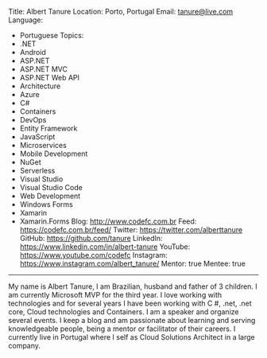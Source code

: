 Title: Albert Tanure
Location: Porto, Portugal
Email: tanure@live.com
Language:
  - Portuguese
Topics:
  - .NET
  - Android
  - ASP.NET
  - ASP.NET MVC
  - ASP.NET Web API
  - Architecture
  - Azure
  - C#
  - Containers
  - DevOps
  - Entity Framework
  - JavaScript
  - Microservices
  - Mobile Development
  - NuGet
  - Serverless
  - Visual Studio
  - Visual Studio Code
  - Web Development
  - Windows Forms
  - Xamarin
  - Xamarin.Forms
Blog: http://www.codefc.com.br
Feed: https://codefc.com.br/feed/
Twitter:  https://twitter.com/alberttanure
GitHub: https://github.com/tanure
LinkedIn: https://www.linkedin.com/in/albert-tanure
YouTube: https://www.youtube.com/codefc
Instagram: https://www.instagram.com/albert_tanure/
Mentor: true
Mentee: true
---
My name is Albert Tanure, I am Brazilian, husband and father of 3 children. I am currently Microsoft MVP for the third year. I love working with technologies and for several years I have been working with C #, .net, .net core, Cloud technologies and Containers. I am a speaker and organize several events. I keep a blog and am passionate about learning and serving knowledgeable people, being a mentor or facilitator of their careers. I currently live in Portugal where I self as Cloud Solutions Architect in a large company.
